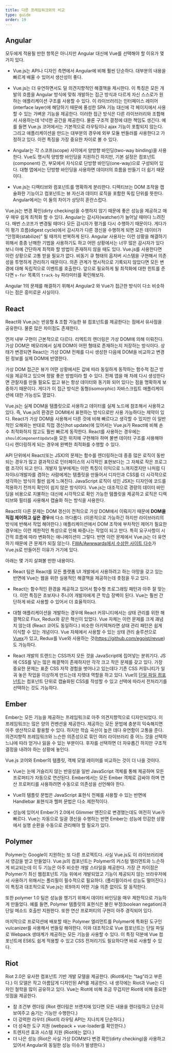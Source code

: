 ```yaml
---
title: 다른 프레임워크와의 비교
type: guide
order: 19
---
```


## Angular

모두에게 적용될 만한 항목은 아니지만 Angular 대신에 Vue를 선택해야 할 이유가 몇 가지 있다.

- Vue.js는 API나 디자인 측면에서 Angular에 비해 훨씬 단순하다. 대부분의 내용을 빠르게 배울 수 있어서 생산성이 좋다.

- Vue.js는 더 유연하면서도 덜 의견지향적인 해결책을 제시한다. 이 특징은 모든 개발의 흐름을 Angular 방식에 맞춰 개발하는 접근 방식과 다르게 자신 스스로가 원하는 애플리케이션 구조를 사용할 수 있다. 이 라이브러리는 인터페이스 레이어(interface layer)에 해당하기 때문에 풍성한 SPA 기능 대신에 각 페이지에서 사용할 수 있는 가벼운 기능을 제공한다. 이러한 접근 방식은 다른 라이브러리와 조합해서 사용하는데 넉넉한 공간을 제공한다. 물론 구조적 결정에 대한 책임도 생긴다. 예를 들면 Vue.js 코어에서는 기본적으로 라우팅이나 ajax 기능이 포함되지 않는다. 그리고 애플리케이션을 만드는 대부분의 경우에 외부 모듈 번들러를 사용한다고 가정하고 있다. 이런 특징을 가장 중요한 차이로 볼 수 있다.

- Angular는 각 스코프(scope) 사이에서 양방향 바인딩(two-way binding)을 사용한다. Vue도 명시적 양방향 바인딩을 지원하긴 하지만, 기본 설정은 컴포넌트(component) 간, 부모에서 자식으로 단방향 바인딩(one-way)으로 구성되어 있다. 대형 앱에서는 단방향 바인딩을 사용하면 데이터의 흐름을 만들기 더 쉽기 때문이다.

- Vue.js는 디렉티브와 컴포넌트를 명확하게 분리한다. 디렉티브는 DOM 조작을 캡슐화한 기능이고 컴포넌트는 뷰 자신과 데이터 로직을 포함한 독립 단위를 뜻한다. Angular에서는 이 둘의 차이가 상당히 혼란스럽다.

Vue.js는 변경 확인(dirty checking)을 수행하지 않기 때문에 좋은 성능을 제공하고 매우 매우 쉽게 최적화 할 수 있다. Angular는 감시자(watcher)가 늘어날 때마다 느려진다. 매번 스코프가 변경될 때마다 모든 감시자가 평가를 다시 수행하기 때문이다. 게다가 이 평가 흐름(digest cycle)에서 감시자가 다른 갱신을 수행하게 되면 모든 데이터가 “안정화(stabilize)” 될 때까지 반복하게 된다. Angular 사용자는 이런 상황을 해결하기 위해서 종종 난해한 기법을 사용하기도 하고 어떤 상황에서는 너무 많은 감시자가 있다보니 아예 간단하게 최적화 할 방법이 존재하지 않을 때도 있다. Vue.js를 사용한다면 이런 상황으로 고통 받을 필요가 없다. 비동기 큐 형태의 옵저버 시스템을 구현해서 의존성을 투명하게 관리하기 때문이다. 의존 관계가 명시적으로 기록되지 않았다면 모든 변경에 대해 독립적으로 이벤트를 호출한다. 앞으로 필요하게 될 최적화에 대한 힌트를 준다면 `v-for` 목록의 `track-by` 파라미터를 확인해보자.

Angular 1의 문제를 해결하기 위해서 Angular2 와 Vue가 접근한 방식이 다소 비슷하다는 점은 흥미로운 사실이다.

## React

React와 Vue.js는 반응형 & 조합 가능한 뷰 컴포넌트를 제공한다는 점에서 유사점을 공유한다. 물론 많은 차이점도 존재한다.

먼저 내부 구현이 근본적으로 다르다. 리엑트의 렌더링은 가상 DOM에 의해 이뤄진다. 가상 DOM은 메모리에서 실제 DOM이 어떤 형태로 존재하는지 저장하는 방식이다. 상태가 변경되면 React는 가상 DOM 전체를 다시 생성한 다음에 DOM을 비교하고 변경된 정보를 실제 DOM에 반영한다.

가상 DOM 접근은 뷰가 어떤 상황에서든 값에 따라 동일하게 동작하는 함수적 접근 방식을 제공하고 있으며 정말 좋은 방법이라 할 수 있다. 전체 앱을 매 차례 다시 생성한다면 관찰자를 만들 필요도 없고 뷰는 항상 데이터와 동기화 되어 있다는 점을 명확하게 보증하기 때문이다. 게다가 이 접근 방식은 동형(isomorphic) 자바스크립트 애플리케이션에 대한 가능성도 열었다.

Vue.js는 실제 DOM을 템플릿으로 사용하고 데이터를 실제 노드에 참조해서 사용하고 있다. 즉, Vue.js의 환경은 DOM에서 표현하는 방식으로만 사용 가능하다는 제약이 있다. React가 가상 DOM을 사용해서 다른 것에 비해 빠르다고 생각할 수 있지만 이 일반적인 오해와는 반대로 직접 갱신(hot update)에 있어서는 Vue.js가 React에 비해 손수 최적화하지 않고도 훨씬 빠르게 동작한다. React를 사용하는 경우에는 `shouldComponentUpdate`을 모든 위치에 구현해야 하며 불변 데이터 구조를 사용해야 다시 렌더링하게 되는 경우에 완벽한 최적화를 수행할 수 있다.


API 단위에서 React(또는 JSX)의 문제는 함수를 렌더링하는데 종종 많은 로직이 동반되는 경우가 많고 결과적으로 인터페이스의 시각적인 표현보다는 그 자체로 작은 프로그램 조각이 되고 만다. 개발자 일부에게는 이런 특징이 이익으로 느껴지겠지만 나처럼 디자이너/개발자를 겸하는 사람에게는 템플릿을 만들어서 디자인과 CSS를 더 시각적으로 생각하는 방식이 훨씬 쉽게 느껴진다. JavaScript 로직이 섞인 JSX는 디자인에 코드를 적용하기 전까지 확인이 쉽지 않은 방식이다. Vue.js는 대조적으로 경량의 데이터 바인딩을 비용으로 지불하는 대신에 시각적으로 확인 가능한 템플릿을 제공하고 로직은 디렉티브와 필터를 사용해서 캡슐화 하는 방식을 사용한다.

React의 다른 문제는 DOM 갱신이 전적으로 가상 DOM에서 이뤄지기 때문에 **DOM을 직접 제어하고 싶은 경우**에 다소 까다롭다. (이론적으로 가능하긴 하지만 라이브러리의 방식에 반해서 작업 해야한다.) 애플리케이션에서 DOM 조작에 부차적인 제어가 필요한 경우에는 이런 제한적인 특성으로 인해 짜증나는 작업이 되고 만다. 특히 요구사항이 시간적 흐름에 따라 변화하는 애니메이션이 그렇다. 반면 이런 문제에서 Vue.js는 더 유연하기 때문에 큰 문제가 되질 않는다. [FWA/Awwwards에서 수상한 사이트 다수](https://github.com/vuejs/awesome-vue#interactive-experiences)가 Vue.js로 만들어진 이유가 거기에 있다.


아래는 몇 가지 살펴볼 만한 내용이다.

- React 팀은 React를 모든 플랫폼 UI 개발에서 사용하려고 하는 야망을 갖고 있는 반면에 Vue는 웹을 위한 실용적인 해결책을 제공하는데 촛점을 두고 있다.

- React는 함수적인 환경을 제공하고 있어서 함수형 프로그래밍 패턴과 아주 잘 맞는다. 이런 특징은 초보자나 주니어 개발자에게 큰 학습 장벽이 된다. Vue는 훨씬 간단하게 바로 사용할 수 있어서 더 효율적이다.

- 대형 애플리케이션을 개발하는 경우에 React 커뮤니티에서는 상태 관리를 위한 해결책으로 Flux, Redux와 같은 혁신이 있었다. Vue 자체는 이런 문제를 크게 괘념치 않는데 (React 코어도 동일하다.) 비슷한 아키텍쳐라면 상태 관리 패턴은 쉽게 이식할 수 있는 개념이다. Vue 자체에서 사용할 수 있는 상태 관리 솔루션으로 [Vuex](https://github.com/vuejs/vuex)가 있고, Redux를 Vue와 사용하는 것(https://github.com/egoist/revue)도 가능하다.

- React 개발의 트랜드는 CSS까지 모든 것을 JavaScript에 집어넣는 분위기다. JS에 CSS를 넣는 많은 해결책이 존재하지만 각각 크고 작은 문제를 갖고 있다. 가장 중요한 문제는 표준 CSS 저작 경험을 벗어나고 있는데다 기존 CSS 커뮤니티가 일궈 놓은 작업을 이상하게 만드는데 지렛대 역할을 하고 있다. Vue의 [단일 파일 컴포넌트](/guide/application.html#Single-File-Components)는 컴포넌트 단위로 캡슐화된 CSS를 작성할 수 있고 선택에 따라서 전처리기를 선택하는 것도 가능하다.

## Ember

Ember는 모든 기능을 제공하는 프레임워크로 아주 의견지향적으로 디자인되었다. 이 프레임워크는 많은 양의 컨벤션을 제공한다. 제공하는 모든 문법에 충분히 익숙해지면 아주 생산적으로 활용할 수 있다. 하지만 학습 곡선이 높은 데다 유연함이 고통을 준다. 의견지향적 프레임워크와 느슨한 의존성으로 묶인 여러 라이브러리 중 어느 것을 선택하느냐에 따라 얻거나 잃을 수 있는 부분이다. 후자를 선택하면 더 자유롭긴 하지만 구조적 결정을 내려야 하는 상황에 놓인다.

Vue.js 코어와 Ember의 템플릿, 객체 모델 레이어를 비교하는 것이 더 나을 것이다.

- Vue는 눈에 거슬리지 않는 반응성을 일반 JavaScript 객체를 통해 제공하며 모든 프로퍼티가 자동으로 연산된다. Ember에서는 모든 Ember 객체로 감싸야 하며 연산 프로퍼티를 사용하려면 수동으로 의존성을 선언해야 한다.

- Vue의 템플릿 문법은 JavaScript 표현식 전체를 사용할 수 있는 반면에 Handlebar 표현식과 헬퍼 문법은 다소 제한적이다.

- 성능에 있어서 Ember가 2.0에서 Glimmer 엔진으로 변경했는데도 여전히 Vue가 빠르다. Vue는 자동으로 일괄 갱신을 수행하는 반면 Ember는 성능에 민감한 상황에서 실행 순환을 수동으로 관리해야 할 필요가 있다.

## Polymer

Polymer는 Google이 지원하는 또 다른 프로젝트다. 사실 Vue.js도 이 라이브러리에서 영감을 받고 만들었다. Vue.js의 컴포넌트는 Polymer의 커스텀 엘리먼트와 느슨하게 비교되는데 이 두 기능은 아주 비슷한 개발 스타일을 제공한다. 가장 큰 차이점은 Polymer가 최신 웹컴포넌트 기능 위에서 개발되었고 기능이 제공되지 않는 브라우저에서 사용하기 위해서는 폴리필이 필수적으로 필요하다. (폴리필이라서 성능도 떨어진다.) 이 특징과 대조적으로 Vue.js는 IE9까지 어떤 기술 의존 없이도 잘 동작한다.

또한 polymer 1.0 팀은 성능을 챙기기 위해서 데이터 바인딩을 매우 제한적으로 가능하게 만들었다. 예를 들면, Polymer 템플릿의 표현식은 불린 부정(boolean negation)과 단일 메소드 호출만 지원한다. 또한 연산 프로퍼티의 구현이 아주 경직되어 있다.

마지막으로 프로덕션에 배포할 때는 Polymer 엘리먼트를 Polymer에 특화된 도구인 vulcanizer를 사용해서 번들링 해야한다. 이와 대조적으로 Vue 컴포넌트는 단일 파일로 Webpack 생태계가 제공하는 모든 기능을 사용할 수 있다. 이 특징 덕분에 Vue 컴포넌트에 ES6도 쉽게 적용할 수 있고 CSS 전처리기도 필요하다면 바로 사용할 수 있다.


## Riot

Riot 2.0은 유사한 컴포넌트 기반 개발 모델을 제공한다. (Riot에서는 “tag”라고 부른다.) 이 모델은 작고 아름답게 디자인된 API를 제공한다. 내 생각에는 Riot과 Vue는 디자인 철학을 많이 공유하고 있다. Vue는 Riot에 비해 조금 무겁지만 Riot에 비해 중요한 잇점을 제공한다.

- 참 조건부 렌더링 (Riot 렌더링은 브랜치에 있다면 모든 내용을 렌더링하고 단순히 보여주고 숨기는 기능만 수행한다.)
- 더 강력한 라우터 (Riot의 라우팅 API는 지나치게 단순하다.)
- 더 성숙한 도구 지원 (webpack + vue-loader를 확인한다.)
- 트렌지션 효과 시스템 지원 (Riot에는 없다.)
- 더 나은 성능 (Riot은 사실 가상 DOM보다 변경 확인(dirty checking)을 사용하고 있어서 Angular와 동일한 성능 이슈가 발생한다.)
